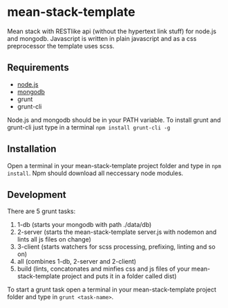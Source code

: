mean-stack-template
=============

Mean stack with RESTlike api (without the hypertext link stuff) for node.js and mongodb.
Javascript is written in plain javascript and as a css preprocessor the template uses scss.

Requirements
------------

* [node.js](http://nodejs.org/)
* [mongodb](http://www.mongodb.org/)
* grunt
* grunt-cli

Node.js and mongodb should be in your PATH variable.
To install grunt and grunt-cli just type in a terminal `npm install grunt-cli -g`

Installation
------------

Open a terminal in your mean-stack-template project folder and type in `npm install`.
Npm should download all neccessary node modules.

Development
-----------

There are 5 grunt tasks:

1. 1-db (starts your mongodb with path ./data/db)
2. 2-server (starts the mean-stack-template server.js with nodemon and lints all js files on change)
3. 3-client (starts watchers for scss processing, prefixing, linting and so on)
4. all (combines 1-db, 2-server and 2-client)
5. build (lints, concatonates and minfies css and js files of your mean-stack-template project and puts it in a folder called dist)

To start a grunt task open a terminal in your mean-stack-template project folder and type in `grunt <task-name>`. 
